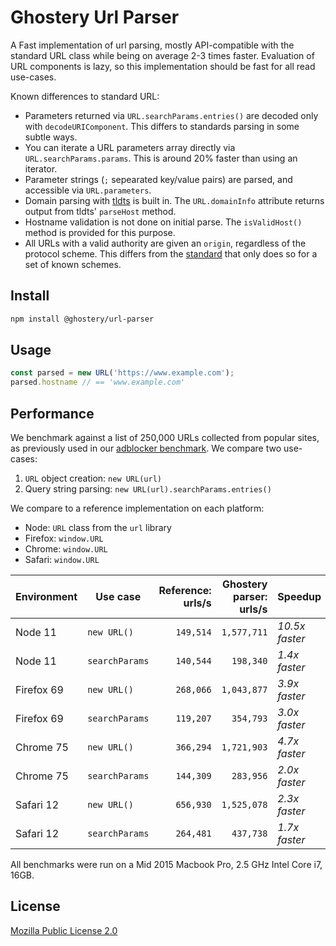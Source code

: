 # Ghostery Url Parser

A Fast implementation of url parsing, mostly API-compatible with the standard URL class while
being on average 2-3 times faster. Evaluation of URL components is lazy, so this implementation
should be fast for all read use-cases.

Known differences to standard URL:
 * Parameters returned via `URL.searchParams.entries()` are decoded only with
   `decodeURIComponent`. This differs to standards parsing in some subtle ways.
 * You can iterate a URL parameters array directly via `URL.searchParams.params`. This is around
   20% faster than using an iterator.
 * Parameter strings (`;` sepearated key/value pairs) are parsed, and accessible via `URL.parameters`.
 * Domain parsing with [tldts](https://github.com/remusao/tldts) is built in. The `URL.domainInfo` attribute returns output from tldts'
   `parseHost` method.
 * Hostname validation is not done on initial parse. The `isValidHost()` method is provided for
   this purpose.
 * All URLs with a valid authority are given an `origin`, regardless of the protocol scheme. This differs from the [standard](https://url.spec.whatwg.org/#origin) that only does so for a set of known schemes.

## Install

```bash
npm install @ghostery/url-parser
```

## Usage

```javascript
const parsed = new URL('https://www.example.com');
parsed.hostname // == 'www.example.com'
```

## Performance

We benchmark against a list of 250,000 URLs collected from popular sites, as previously used in our
[adblocker benchmark](https://whotracks.me/blog/adblockers_performance_study.html). We compare
two use-cases:
 1. `URL` object creation: `new URL(url)`
 2. Query string parsing: `new URL(url).searchParams.entries()`

We compare to a reference implementation on each platform:
 * Node: `URL` class from the `url` library
 * Firefox: `window.URL`
 * Chrome: `window.URL`
 * Safari: `window.URL`

| Environment | Use case | Reference: urls/s | Ghostery parser: urls/s | Speedup |
| --- | --- | --: | --: | --- |
| Node 11 | `new URL()` | `149,514` | `1,577,711` | _10.5x faster_
| Node 11 | `searchParams` | `140,544` | `198,340` | _1.4x faster_
| Firefox 69 | `new URL()` | `268,066` | `1,043,877` | _3.9x faster_
| Firefox 69 | `searchParams` | `119,207` | `354,793` | _3.0x faster_
| Chrome 75 | `new URL()` | `366,294` | `1,721,903` | _4.7x faster_
| Chrome 75 | `searchParams` | `144,309` | `283,956` | _2.0x faster_
| Safari 12 |  `new URL()` | `656,930` | `1,525,078` | _2.3x faster_
| Safari 12 | `searchParams` | `264,481` | `437,738` | _1.7x faster_

All benchmarks were run on a Mid 2015 Macbook Pro, 2.5 GHz Intel Core i7, 16GB.

## License

[Mozilla Public License 2.0](./LICENSE)
